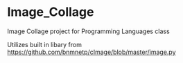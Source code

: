 # Image_Collage
Image Collage project for Programming Languages class

Utilizes built in libary from https://github.com/bnmnetp/cImage/blob/master/image.py
